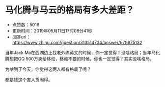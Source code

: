 # 马化腾与马云的格局有多大差距？
- 点赞数：5016
- 更新时间：2019年05月11日17时08分41秒
- 回答url：https://www.zhihu.com/question/313514734/answer/679875132
<body>
 <p data-pid="u0OBrPs7">当年Jack Ma在西湖边上找老外练英文的时候，你一定觉得丫没啥格局；当年马化腾想把QQ 500万卖给移动，移动不要的时候，你也一定觉得丫其实没啥格局。</p>
 <p data-pid="Pxn4Cvpu">为啥到了今天，你觉得这两人都有格局了呢？</p>
 <p data-pid="yjI3WYHl">都是钱这个害人货闹得。</p>
 <p></p>
</body>
